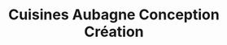 ---
title: "Cuisines Aubagne Conception Création"
url: /aubagne/cuisines-aubagne-conception-creation/
shop: Küchen
---